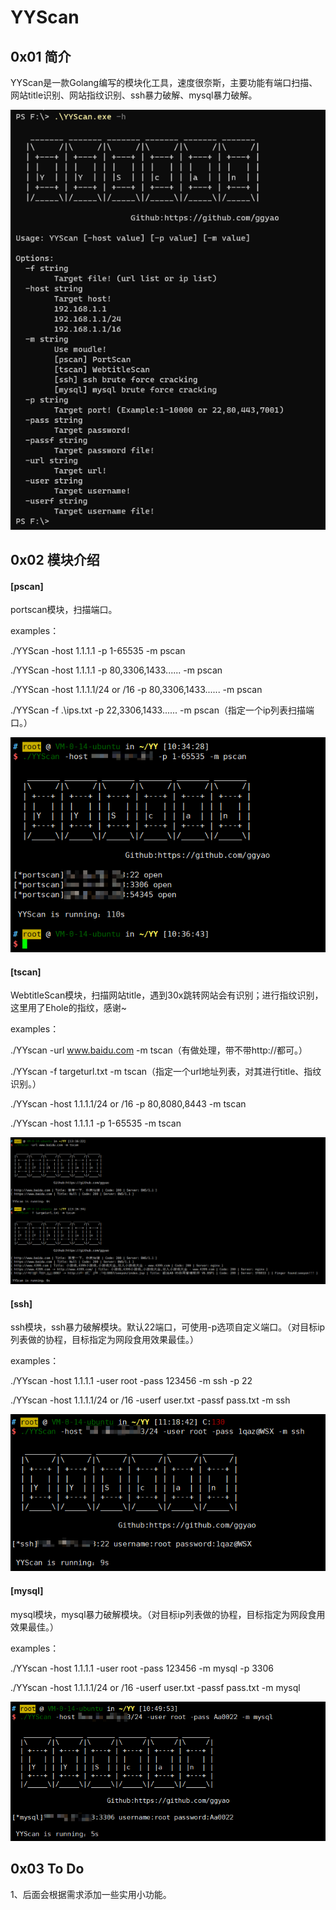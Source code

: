# YYScan

## 0x01 简介

​       YYScan是一款Golang编写的模块化工具，速度很奈斯，主要功能有端口扫描、网站title识别、网站指纹识别、ssh暴力破解、mysql暴力破解。

![image-20210917111530616](./images/1.png)

## 0x02 模块介绍

#### [pscan]

portscan模块，扫描端口。

examples：

./YYScan -host 1.1.1.1 -p 1-65535 -m pscan

./YYScan -host 1.1.1.1 -p 80,3306,1433...... -m pscan

./YYScan -host 1.1.1.1/24 or /16 -p 80,3306,1433...... -m pscan

./YYScan -f .\ips.txt -p 22,3306,1433...... -m pscan（指定一个ip列表扫描端口。）

![image-20210917103745187](./images/2.png)

#### [tscan]

WebtitleScan模块，扫描网站title，遇到30x跳转网站会有识别；进行指纹识别，这里用了Ehole的指纹，感谢~

examples：

./YYscan -url www.baidu.com -m tscan（有做处理，带不带http://都可。）

./YYscan -f targeturl.txt -m tscan（指定一个url地址列表，对其进行title、指纹识别。）

./YYscan -host 1.1.1.1/24 or /16 -p 80,8080,8443 -m tscan

./YYscan -host 1.1.1.1 -p 1-65535 -m tscan

![image-20210917131728272](./images/3.png)

#### [ssh]

ssh模块，ssh暴力破解模块。默认22端口，可使用-p选项自定义端口。（对目标ip列表做的协程，目标指定为网段食用效果最佳。）

examples：

./YYscan -host 1.1.1.1 -user root -pass 123456 -m ssh -p 22

./YYscan -host 1.1.1.1/24 or /16 -userf user.txt -passf pass.txt -m ssh

![image-20210917112030071](./images/4.png)

#### [mysql]

mysql模块，mysql暴力破解模块。（对目标ip列表做的协程，目标指定为网段食用效果最佳。）

examples：

./YYscan -host 1.1.1.1 -user root -pass 123456 -m mysql -p 3306

./YYscan -host 1.1.1.1/24 or /16 -userf user.txt -passf pass.txt -m mysql

![image-20210917105102521](./images/5.png)

## 0x03 To Do

1、后面会根据需求添加一些实用小功能。



